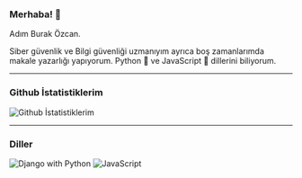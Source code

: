 ### Merhaba! 👋

Adım Burak Özcan.

Siber güvenlik ve Bilgi güvenliği uzmanıyım ayrıca boş zamanlarımda makale yazarlığı yapıyorum.
Python 🐍 ve JavaScript 🚀 dillerini biliyorum.

---

### Github İstatistiklerim

![Github İstatistiklerim](https://github-readme-stats.vercel.app/api?username=burakozcn01&show_icons=true&theme=radical)

---

### Diller

![Django with Python](https://img.shields.io/badge/-Django%20with%20Python-092E20?style=flat-square&logo=python&logoColor=3776AB&labelColor=white)
![JavaScript](https://img.shields.io/badge/-JavaScript-F7DF1E?style=flat-square&logo=javascript&logoColor=black)


<!--
**Reload-ing/Reload-ing** is a ✨ _special_ ✨ repository because its `README.md` (this file) appears on your GitHub profile.

Here are some ideas to get you started:

- 🔭 I’m currently working on ...
- 🌱 I’m currently learning ...
- 👯 I’m looking to collaborate on ...
- 🤔 I’m looking for help with ...
- 💬 Ask me about ...
- 📫 How to reach me: ...
- 😄 Pronouns: ...
- ⚡ Fun fact: ...
-->
